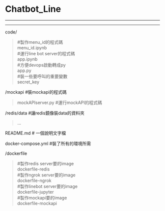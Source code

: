 # Chatbot_Line
-------------------------

-------------------------
code/  
>#製作menu_id的程式碼  
menu_id.ipynb   
#運行line bot server的程式碼  
app.ipynb  
#方便devops啟動轉成py  
app.py  
#裝一些要呼叫的重要變數  
secret_key  

/mockapi         #裝mockapi的程式碼  
>mockAPIserver.py    #運行mockAPI的程式碼  

/redis/data      #讓redis鏡像裝data的資料夾  
>...  

README.md        # 一個說明文字檔  

docker-compose.yml   #裝了所有的環境所需  

/dockerfile  
>#製作redis server要的image  
  dockerfile-redis  
  #製作ngrok server要的image  
  dockerfile-ngrok  
  #製作linebot server要的image  
  dockerfile-jupyter  
  #製作mockapi要的image  
  dockerfile-mockapi  
